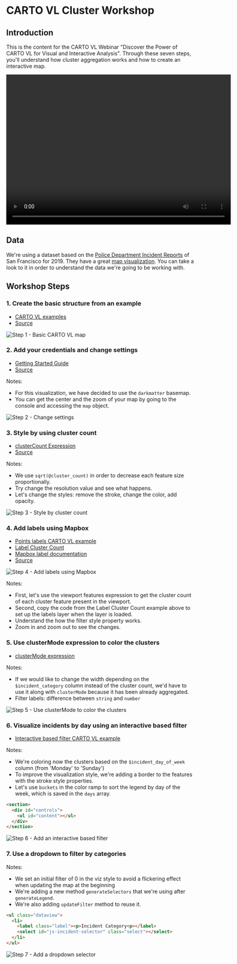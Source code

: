 # CARTO VL Cluster Workshop

## Introduction

This is the content for the CARTO VL Webinar "Discover the Power of CARTO VL for Visual and Interactive Analysis". Through these seven steps, you'll understand how cluster aggregation works and how to create an interactive map.

<video width="600" height="400" controls>
  <source src="/steps/video/final-map.mp4" type="video/mp4">
Your browser does not support the video tag.
</video>

## Data

We're using a dataset based on the [Police Department Incident Reports](https://data.sfgov.org/Public-Safety/Police-Department-Incident-Reports-2018-to-Present/wg3w-h783) of San Francisco for 2019. They have a great [map visualization](https://data.sfgov.org/Public-Safety/Map-of-Police-Department-Incident-Reports-2018-to-/jq29-s5wp). You can take a look to it in order to understand the data we're going to be working with.

## Workshop Steps

### 1. Create the basic structure from an example

* [CARTO VL examples](https://carto.com/developers/carto-vl/examples/)
* [Source](step-1.html)

![Step 1 - Basic CARTO VL map](/steps/img/step-1.png)

### 2. Add your credentials and change settings

* [Getting Started Guide](https://carto.com/developers/carto-vl/guides/getting-started/)
* [Source](step-2.html)

Notes:

* For this visualization, we have decided to use the `darkmatter` basemap.
* You can get the center and the zoom of your map by going to the console and accessing the `map` object.

![Step 2 - Change settings](/steps/img/step-2.png)

### 3. Style by using cluster count

* [clusterCount Expression](https://carto.com/developers/carto-vl/reference/#cartoexpressionsclustercount)
* [Source](step-3.html)

Notes:

* We use `sqrt(@cluster_count)` in order to decrease each feature size proportionally.
* Try change the resolution value and see what happens.
* Let's change the styles: remove the stroke, change the color, add opacity.

![Step 3 - Style by cluster count](/steps/img/step-3.png)

### 4. Add labels using Mapbox

* [Points labels CARTO VL example](https://carto.com/developers/carto-vl/examples/#example-point-labels)
* [Label Cluster Count](https://carto.com/developers/carto-vl/examples/#example-label-cluster-counts)
* [Mapbox label documentation](https://docs.mapbox.com/mapbox-gl-js/example/display-and-style-rich-text-labels/)
* [Source](step-4.html)

![Step 4 - Add labels using Mapbox](/steps/img/step-4.png)

Notes:

* First, let's use the viewport features expression to get the cluster count of each cluster feature present in the viewport.
* Second, copy the code from the Label Cluster Count example above to set up the labels layer when the layer is loaded.
* Understand the how the filter style property works.
* Zoom in and zoom out to see the changes.

### 5. Use clusterMode expression to color the clusters

* [clusterMode expression](https://carto.com/developers/carto-vl/reference/#cartoexpressionsclustermode)

Notes:

* If we would like to change the width depending on the `$incident_category` column instead of the cluster count, we'd have to use it along with `clusterMode` because it has been already aggregated.
* Filter labels: difference between `string` and `number`

![Step 5 - Use clusterMode to color the clusters](/steps/img/step-5.png)

### 6. Visualize incidents by day using an interactive based filter

* [Interactive based filter CARTO VL example](https://carto.com/developers/carto-vl/examples/#example-interactive-based-filter)

Notes:

* We're coloring now the clusters based on the `$incident_day_of_week` column (from 'Monday' to 'Sunday')
* To improve the visualization style, we're adding a border to the features with the stroke style properties.
* Let's use `buckets` in the color ramp to sort the legend by day of the week, which is saved in the `days` array.

```html
<section>
  <div id="controls">
    <ul id="content"></ul>
  </div>
</section>
```

![Step 6 - Add an interactive based filter](/steps/img/step-6.png)

### 7. Use a dropdown to filter by categories

Notes:

* We set an initial filter of 0 in the viz style to avoid a flickering effect when updating the map at the beginning
* We're adding a new method `generateSelectors` that we're using after `generateLegend`.
* We're also adding `updateFilter` method to reuse it.

```html
<ul class="dataview">
  <li>
    <label class="label"><p>Incident Category<p></label>
    <select id="js-incident-selector" class="select"></select>
  </li>
</ul>
```

![Step 7 - Add a dropdown selector](/steps/img/step-7.png)